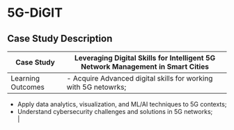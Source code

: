 # 5G-DiGIT

## Case Study Description

| Case Study | Leveraging Digital Skills for Intelligent 5G Network Management in Smart Cities |
|-|-|
|Learning Outcomes| - Acquire Advanced digital skills for working with 5G netowrks;<br> 
- Apply data analytics, visualization, and ML/AI techniques to 5G contexts;<br>
- Understand cybersecurity challenges and solutions in 5G networks;<br>|

